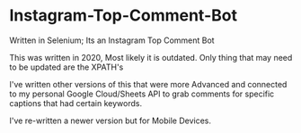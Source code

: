 # Instagram-Top-Comment-Bot
Written in Selenium; Its an Instagram Top Comment Bot

This was written in 2020, Most likely it is outdated. Only thing that may need to be updated are the XPATH's

I've written other versions of this that were more Advanced and connected to my personal Google Cloud/Sheets API to grab comments for specific captions that had certain keywords.

I've re-written a newer version but for Mobile Devices.

